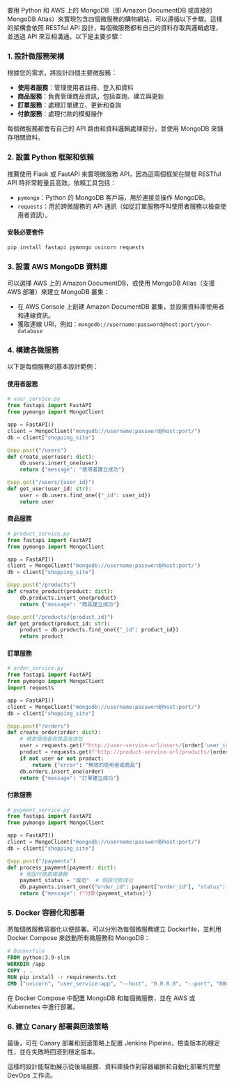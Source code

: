 要用 Python 和 AWS 上的 MongoDB（即 Amazon DocumentDB 或直接的 MongoDB Atlas）來實現包含四個微服務的購物網站，可以遵循以下步驟。這樣的架構會依照 RESTful API 設計，每個微服務都有自己的資料存取與邏輯處理，並透過 API 來互相溝通。以下是主要步驟：

### 1. 設計微服務架構
根據您的需求，將設計四個主要微服務：
   - **使用者服務**：管理使用者註冊、登入和資料
   - **商品服務**：負責管理商品資訊，包括查詢、建立與更新
   - **訂單服務**：處理訂單建立、更新和查詢
   - **付款服務**：處理付款的模擬操作

每個微服務都會有自己的 API 路由和資料邏輯處理部分，並使用 MongoDB 來儲存相關資料。

### 2. 設置 Python 框架和依賴
推薦使用 Flask 或 FastAPI 來實現微服務 API，因為這兩個框架在開發 RESTful API 時非常輕量且高效。依賴工具包括：
   - `pymongo`：Python 的 MongoDB 客戶端，用於連接並操作 MongoDB。
   - `requests`：用於跨微服務的 API 通訊（如從訂單服務呼叫使用者服務以檢查使用者資訊）。

#### 安裝必要套件
```bash
pip install fastapi pymongo uvicorn requests
```

### 3. 設置 AWS MongoDB 資料庫
可以選擇 AWS 上的 Amazon DocumentDB，或使用 MongoDB Atlas（支援 AWS 部署）來建立 MongoDB 叢集：
   - 在 AWS Console 上創建 Amazon DocumentDB 叢集，並設置資料庫使用者和連線資訊。
   - 獲取連線 URI，例如：`mongodb://username:password@host:port/your-database`

### 4. 構建各微服務
以下是每個服務的基本設計範例：

#### 使用者服務
```python
# user_service.py
from fastapi import FastAPI
from pymongo import MongoClient

app = FastAPI()
client = MongoClient("mongodb://username:password@host:port/")
db = client["shopping_site"]

@app.post("/users")
def create_user(user: dict):
    db.users.insert_one(user)
    return {"message": "使用者建立成功"}

@app.get("/users/{user_id}")
def get_user(user_id: str):
    user = db.users.find_one({"_id": user_id})
    return user
```

#### 商品服務
```python
# product_service.py
from fastapi import FastAPI
from pymongo import MongoClient

app = FastAPI()
client = MongoClient("mongodb://username:password@host:port/")
db = client["shopping_site"]

@app.post("/products")
def create_product(product: dict):
    db.products.insert_one(product)
    return {"message": "商品建立成功"}

@app.get("/products/{product_id}")
def get_product(product_id: str):
    product = db.products.find_one({"_id": product_id})
    return product
```

#### 訂單服務
```python
# order_service.py
from fastapi import FastAPI
from pymongo import MongoClient
import requests

app = FastAPI()
client = MongoClient("mongodb://username:password@host:port/")
db = client["shopping_site"]

@app.post("/orders")
def create_order(order: dict):
    # 檢查使用者和商品有效性
    user = requests.get(f"http://user-service-url/users/{order['user_id']}").json()
    product = requests.get(f"http://product-service-url/products/{order['product_id']}").json()
    if not user or not product:
        return {"error": "無效的使用者或商品"}
    db.orders.insert_one(order)
    return {"message": "訂單建立成功"}
```

#### 付款服務
```python
# payment_service.py
from fastapi import FastAPI
from pymongo import MongoClient

app = FastAPI()
client = MongoClient("mongodb://username:password@host:port/")
db = client["shopping_site"]

@app.post("/payments")
def process_payment(payment: dict):
    # 假設付款處理邏輯
    payment_status = "成功"  # 假設付款成功
    db.payments.insert_one({"order_id": payment["order_id"], "status": payment_status})
    return {"message": f"付款{payment_status}"}
```

### 5. Docker 容器化和部署
將每個微服務容器化以便部署。可以分別為每個微服務建立 Dockerfile，並利用 Docker Compose 來啟動所有微服務和 MongoDB：

```dockerfile
# Dockerfile
FROM python:3.9-slim
WORKDIR /app
COPY . .
RUN pip install -r requirements.txt
CMD ["uvicorn", "user_service:app", "--host", "0.0.0.0", "--port", "8000"]
```

在 Docker Compose 中配置 MongoDB 和每個微服務，並在 AWS 或 Kubernetes 中進行部署。

### 6. 建立 Canary 部署與回滾策略
最後，可在 Canary 部署和回滾策略上配置 Jenkins Pipeline，檢查版本的穩定性，並在失敗時回滾到穩定版本。

這樣的設計能幫助展示從後端服務、資料庫操作到容器編排和自動化部署的完整 DevOps 工作流。
